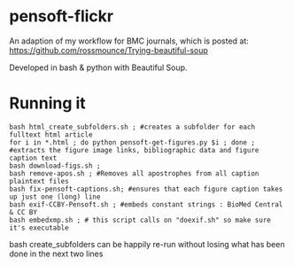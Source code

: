 pensoft-flickr
==============

An adaption of my workflow for BMC journals, which is posted at: https://github.com/rossmounce/Trying-beautiful-soup 

Developed in bash & python with Beautiful Soup.

# Running it

```
bash html_create_subfolders.sh ; #creates a subfolder for each fulltext html article
for i in *.html ; do python pensoft-get-figures.py $i ; done ;   #extracts the figure image links, bibliographic data and figure caption text
bash download-figs.sh ;
bash remove-apos.sh ; #Removes all apostrophes from all caption plaintext files
bash fix-pensoft-captions.sh; #ensures that each figure caption takes up just one (long) line
bash exif-CCBY-Pensoft.sh ; #embeds constant strings : BioMed Central & CC BY 
bash embedxmp.sh ; # this script calls on "doexif.sh" so make sure it's executable
```

bash create_subfolders can be happily re-run without losing what has been done in the next two lines


